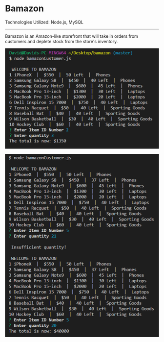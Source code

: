 # **Bamazon**

Technologies Utilized: Node.js, MySQL
__________________________________________________________________________________________

Bamazon is an Amazon-like storefront that will take in orders from customers and deplete stock from the store's inventory.

![Image of successful purchase](https://raw.githubusercontent.com/davidho104/bamazon/master/workingImage.PNG)

![Image of insufficient quantity](https://raw.githubusercontent.com/davidho104/bamazon/master/insufficientImage.PNG)
